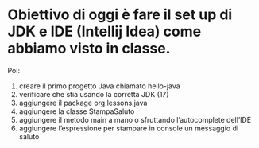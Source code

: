 # Obiettivo di oggi è fare il set up di JDK e IDE (Intellij Idea) come abbiamo visto in classe.
Poi:
1. creare il primo progetto Java chiamato hello-java
2. verificare che stia usando la corretta JDK (17)
3. aggiungere il package org.lessons.java
4. aggiungere la classe StampaSaluto
5. aggiungere il metodo main a mano o sfruttando l’autocomplete dell’IDE
6. aggiungere l’espressione per stampare in console un messaggio di saluto
